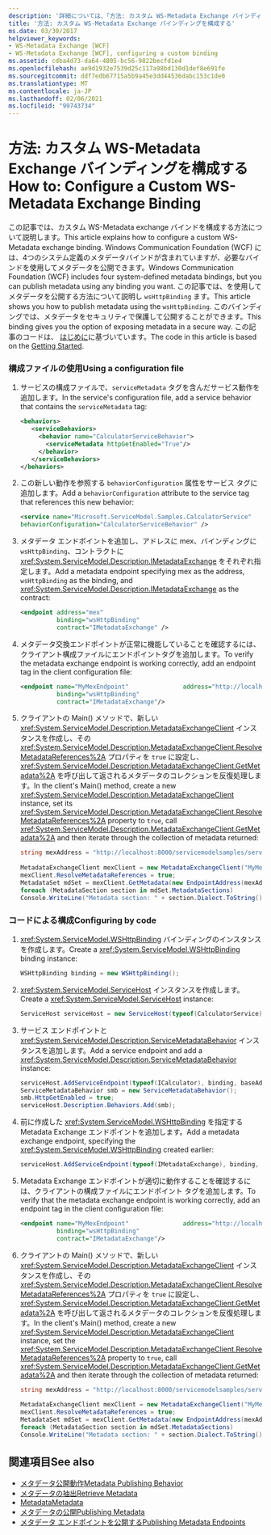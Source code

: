 ```yaml
---
description: '詳細については、「方法: カスタム WS-Metadata Exchange バインディングを構成する」を参照してください。'
title: '方法: カスタム WS-Metadata Exchange バインディングを構成する'
ms.date: 03/30/2017
helpviewer_keywords:
- WS-Metadata Exchange [WCF]
- WS-Metadata Exchange [WCF], configuring a custom binding
ms.assetid: cdba4d73-da64-4805-bc56-9822becfd1e4
ms.openlocfilehash: ae9d1932e7539d25c117a98bd130d1def8e691fe
ms.sourcegitcommit: ddf7edb67715a5b9a45e3dd44536dabc153c1de0
ms.translationtype: MT
ms.contentlocale: ja-JP
ms.lasthandoff: 02/06/2021
ms.locfileid: "99743734"
---
```

# <a name="how-to-configure-a-custom-ws-metadata-exchange-binding"></a><span data-ttu-id="8d0dd-103">方法: カスタム WS-Metadata Exchange バインディングを構成する</span><span class="sxs-lookup"><span data-stu-id="8d0dd-103">How to: Configure a Custom WS-Metadata Exchange Binding</span></span>

<span data-ttu-id="8d0dd-104">この記事では、カスタム WS-Metadata exchange バインドを構成する方法について説明します。</span><span class="sxs-lookup"><span data-stu-id="8d0dd-104">This article explains how to configure a custom WS-Metadata exchange binding.</span></span> <span data-ttu-id="8d0dd-105">Windows Communication Foundation (WCF) には、4つのシステム定義のメタデータバインドが含まれていますが、必要なバインドを使用してメタデータを公開できます。</span><span class="sxs-lookup"><span data-stu-id="8d0dd-105">Windows Communication Foundation (WCF) includes four system-defined metadata bindings, but you can publish metadata using any binding you want.</span></span> <span data-ttu-id="8d0dd-106">この記事では、を使用してメタデータを公開する方法について説明し `wsHttpBinding` ます。</span><span class="sxs-lookup"><span data-stu-id="8d0dd-106">This article shows you how to publish metadata using the `wsHttpBinding`.</span></span> <span data-ttu-id="8d0dd-107">このバインディングでは、メタデータをセキュリティで保護して公開することができます。</span><span class="sxs-lookup"><span data-stu-id="8d0dd-107">This binding gives you the option of exposing metadata in a secure way.</span></span> <span data-ttu-id="8d0dd-108">この記事のコードは、 [はじめに](../samples/getting-started-sample.md)に基づいています。</span><span class="sxs-lookup"><span data-stu-id="8d0dd-108">The code in this article is based on the [Getting Started](../samples/getting-started-sample.md).</span></span>  
  
### <a name="using-a-configuration-file"></a><span data-ttu-id="8d0dd-109">構成ファイルの使用</span><span class="sxs-lookup"><span data-stu-id="8d0dd-109">Using a configuration file</span></span>  
  
1. <span data-ttu-id="8d0dd-110">サービスの構成ファイルで、`serviceMetadata` タグを含んだサービス動作を追加します。</span><span class="sxs-lookup"><span data-stu-id="8d0dd-110">In the service's configuration file, add a service behavior that contains the `serviceMetadata` tag:</span></span>  
  
    ```xml  
    <behaviors>  
       <serviceBehaviors>  
         <behavior name="CalculatorServiceBehavior">  
           <serviceMetadata httpGetEnabled="True"/>  
         </behavior>  
       </serviceBehaviors>  
    </behaviors>  
    ```  
  
2. <span data-ttu-id="8d0dd-111">この新しい動作を参照する `behaviorConfiguration` 属性をサービス タグに追加します。</span><span class="sxs-lookup"><span data-stu-id="8d0dd-111">Add a `behaviorConfiguration` attribute to the service tag that references this new behavior:</span></span>  
  
    ```xml  
    <service name="Microsoft.ServiceModel.Samples.CalculatorService"  
    behaviorConfiguration="CalculatorServiceBehavior" />
    ```  
  
3. <span data-ttu-id="8d0dd-112">メタデータ エンドポイントを追加し、アドレスに mex、バインディングに `wsHttpBinding`、コントラクトに <xref:System.ServiceModel.Description.IMetadataExchange> をそれぞれ指定します。</span><span class="sxs-lookup"><span data-stu-id="8d0dd-112">Add a metadata endpoint specifying mex as the address, `wsHttpBinding` as the binding, and <xref:System.ServiceModel.Description.IMetadataExchange> as the contract:</span></span>  
  
    ```xml  
    <endpoint address="mex"  
              binding="wsHttpBinding"  
              contract="IMetadataExchange" />  
    ```  
  
4. <span data-ttu-id="8d0dd-113">メタデータ交換エンドポイントが正常に機能していることを確認するには、クライアント構成ファイルにエンドポイントタグを追加します。</span><span class="sxs-lookup"><span data-stu-id="8d0dd-113">To verify the metadata exchange endpoint is working correctly, add an endpoint tag in the client configuration file:</span></span>  
  
    ```xml  
    <endpoint name="MyMexEndpoint"               address="http://localhost:8000/servicemodelsamples/service/mex"  
              binding="wsHttpBinding"  
              contract="IMetadataExchange"/>  
    ```  
  
5. <span data-ttu-id="8d0dd-114">クライアントの Main() メソッドで、新しい <xref:System.ServiceModel.Description.MetadataExchangeClient> インスタンスを作成し、その <xref:System.ServiceModel.Description.MetadataExchangeClient.ResolveMetadataReferences%2A> プロパティを `true` に設定し、<xref:System.ServiceModel.Description.MetadataExchangeClient.GetMetadata%2A> を呼び出して返されるメタデータのコレクションを反復処理します。</span><span class="sxs-lookup"><span data-stu-id="8d0dd-114">In the client's Main() method, create a new <xref:System.ServiceModel.Description.MetadataExchangeClient> instance, set its <xref:System.ServiceModel.Description.MetadataExchangeClient.ResolveMetadataReferences%2A> property to `true`, call <xref:System.ServiceModel.Description.MetadataExchangeClient.GetMetadata%2A> and then iterate through the collection of metadata returned:</span></span>  
  
    ```csharp
    string mexAddress = "http://localhost:8000/servicemodelsamples/service/mex";  
  
    MetadataExchangeClient mexClient = new MetadataExchangeClient("MyMexEndpoint");  
    mexClient.ResolveMetadataReferences = true;  
    MetadataSet mdSet = mexClient.GetMetadata(new EndpointAddress(mexAddress));  
    foreach (MetadataSection section in mdSet.MetadataSections)  
    Console.WriteLine("Metadata section: " + section.Dialect.ToString());  
    ```  
  
### <a name="configuring-by-code"></a><span data-ttu-id="8d0dd-115">コードによる構成</span><span class="sxs-lookup"><span data-stu-id="8d0dd-115">Configuring by code</span></span>  
  
1. <span data-ttu-id="8d0dd-116"><xref:System.ServiceModel.WSHttpBinding> バインディングのインスタンスを作成します。</span><span class="sxs-lookup"><span data-stu-id="8d0dd-116">Create a <xref:System.ServiceModel.WSHttpBinding> binding instance:</span></span>  
  
    ```csharp  
    WSHttpBinding binding = new WSHttpBinding();  
    ```  
  
2. <span data-ttu-id="8d0dd-117"><xref:System.ServiceModel.ServiceHost> インスタンスを作成します。</span><span class="sxs-lookup"><span data-stu-id="8d0dd-117">Create a <xref:System.ServiceModel.ServiceHost> instance:</span></span>  
  
    ```csharp  
    ServiceHost serviceHost = new ServiceHost(typeof(CalculatorService), baseAddress);  
    ```  
  
3. <span data-ttu-id="8d0dd-118">サービス エンドポイントと <xref:System.ServiceModel.Description.ServiceMetadataBehavior> インスタンスを追加します。</span><span class="sxs-lookup"><span data-stu-id="8d0dd-118">Add a service endpoint and add a <xref:System.ServiceModel.Description.ServiceMetadataBehavior> instance:</span></span>  
  
    ```csharp  
    serviceHost.AddServiceEndpoint(typeof(ICalculator), binding, baseAddress);  
    ServiceMetadataBehavior smb = new ServiceMetadataBehavior();  
    smb.HttpGetEnabled = true;  
    serviceHost.Description.Behaviors.Add(smb);  
    ```  
  
4. <span data-ttu-id="8d0dd-119">前に作成した <xref:System.ServiceModel.WSHttpBinding> を指定する Metadata Exchange エンドポイントを追加します。</span><span class="sxs-lookup"><span data-stu-id="8d0dd-119">Add a metadata exchange endpoint, specifying the <xref:System.ServiceModel.WSHttpBinding> created earlier:</span></span>  
  
    ```csharp  
    serviceHost.AddServiceEndpoint(typeof(IMetadataExchange), binding, mexAddress);  
    ```  
  
5. <span data-ttu-id="8d0dd-120">Metadata Exchange エンドポイントが適切に動作することを確認するには、クライアントの構成ファイルにエンドポイント タグを追加します。</span><span class="sxs-lookup"><span data-stu-id="8d0dd-120">To verify that the metadata exchange endpoint is working correctly, add an endpoint tag in the client configuration file:</span></span>  
  
    ```xml  
    <endpoint name="MyMexEndpoint"               address="http://localhost:8000/servicemodelsamples/service/mex"  
              binding="wsHttpBinding"  
              contract="IMetadataExchange"/>  
    ```  
  
6. <span data-ttu-id="8d0dd-121">クライアントの Main() メソッドで、新しい <xref:System.ServiceModel.Description.MetadataExchangeClient> インスタンスを作成し、その <xref:System.ServiceModel.Description.MetadataExchangeClient.ResolveMetadataReferences%2A> プロパティを `true` に設定し、<xref:System.ServiceModel.Description.MetadataExchangeClient.GetMetadata%2A> を呼び出して返されるメタデータのコレクションを反復処理します。</span><span class="sxs-lookup"><span data-stu-id="8d0dd-121">In the client's Main() method, create a new <xref:System.ServiceModel.Description.MetadataExchangeClient> instance, set the <xref:System.ServiceModel.Description.MetadataExchangeClient.ResolveMetadataReferences%2A> property to `true`, call <xref:System.ServiceModel.Description.MetadataExchangeClient.GetMetadata%2A> and then iterate through the collection of metadata returned:</span></span>  
  
    ```csharp  
    string mexAddress = "http://localhost:8000/servicemodelsamples/service/mex";  
  
    MetadataExchangeClient mexClient = new MetadataExchangeClient("MyMexEndpoint");  
    mexClient.ResolveMetadataReferences = true;  
    MetadataSet mdSet = mexClient.GetMetadata(new EndpointAddress(mexAddress));  
    foreach (MetadataSection section in mdSet.MetadataSections)  
    Console.WriteLine("Metadata section: " + section.Dialect.ToString());  
    ```  
  
## <a name="see-also"></a><span data-ttu-id="8d0dd-122">関連項目</span><span class="sxs-lookup"><span data-stu-id="8d0dd-122">See also</span></span>

- [<span data-ttu-id="8d0dd-123">メタデータ公開動作</span><span class="sxs-lookup"><span data-stu-id="8d0dd-123">Metadata Publishing Behavior</span></span>](../samples/metadata-publishing-behavior.md)
- [<span data-ttu-id="8d0dd-124">メタデータの抽出</span><span class="sxs-lookup"><span data-stu-id="8d0dd-124">Retrieve Metadata</span></span>](../samples/retrieve-metadata.md)
- [<span data-ttu-id="8d0dd-125">Metadata</span><span class="sxs-lookup"><span data-stu-id="8d0dd-125">Metadata</span></span>](../feature-details/metadata.md)
- [<span data-ttu-id="8d0dd-126">メタデータの公開</span><span class="sxs-lookup"><span data-stu-id="8d0dd-126">Publishing Metadata</span></span>](../feature-details/publishing-metadata.md)
- [<span data-ttu-id="8d0dd-127">メタデータ エンドポイントを公開する</span><span class="sxs-lookup"><span data-stu-id="8d0dd-127">Publishing Metadata Endpoints</span></span>](../publishing-metadata-endpoints.md)
